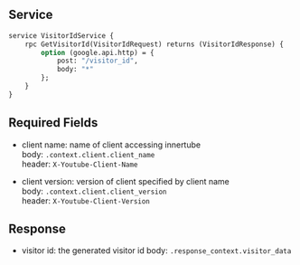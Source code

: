 ## Service

```protobuf
service VisitorIdService {
	rpc GetVisitorId(VisitorIdRequest) returns (VisitorIdResponse) {
		option (google.api.http) = {
			post: "/visitor_id",
			body: "*"
		};
	}
}
```

## Required Fields

- client name: name of client accessing innertube<br>
  body: `.context.client.client_name`<br>
  header: `X-Youtube-Client-Name`

- client version: version of client specified by client name<br>
  body: `.context.client.client_version`<br>
  header: `X-Youtube-Client-Version`

## Response

- visitor id: the generated visitor id
  body: `.response_context.visitor_data`